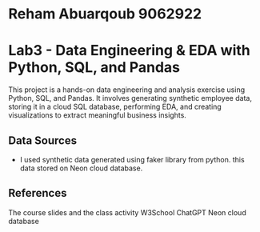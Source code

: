 
# Reham Abuarqoub   9062922
# Lab3 - Data Engineering & EDA with Python, SQL, and Pandas

This project is a hands-on data engineering and analysis exercise using Python, SQL, and Pandas. It involves generating synthetic employee data, storing it in a cloud SQL database, performing EDA, and creating visualizations to extract meaningful business insights.

## Data Sources

- I used synthetic data generated using faker library from python. this data stored on Neon cloud database.



## References

The course slides and the class activity
W3School
ChatGPT
Neon cloud database
